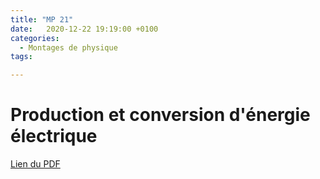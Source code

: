 ```yaml
---
title: "MP 21"
date:   2020-12-22 19:19:00 +0100
categories:
  - Montages de physique
tags:

---
```

# Production et conversion d'énergie électrique

[Lien du PDF](/assets/pdf/LC16.pdf)

<object class="pdf fitvidsignore" data="/assets/pdf/LC16.pdf" type="application/pdf"></object>
